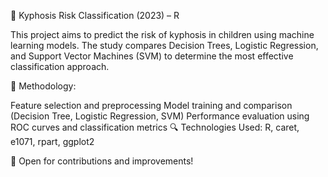 🏥 Kyphosis Risk Classification (2023) – R

This project aims to predict the risk of kyphosis in children using machine learning models.
The study compares Decision Trees, Logistic Regression, and Support Vector Machines (SVM) to determine the most effective classification approach.

📌 Methodology:

Feature selection and preprocessing
Model training and comparison (Decision Tree, Logistic Regression, SVM)
Performance evaluation using ROC curves and classification metrics
🔍 Technologies Used: R, caret, e1071, rpart, ggplot2

🚀 Open for contributions and improvements!

